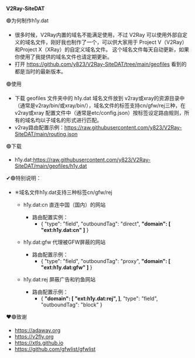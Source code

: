 <b>V2Ray-SiteDAT</b>

🟢为何制作h1y.dat

- 很多时候，V2Ray内置的域名不能满足使用，不过 V2Ray 可以使用外部自定义的域名文件，刚好我也制作了一个，可以供大家用于 Project V（V2Ray）和Project X（XRay）的自定义域名文件。
这个域名文件每天自动更新，如果你使用了我提供的域名文件也请定期更新。
- 打开 https://github.com/y823/V2Ray-SiteDAT/tree/main/geofiles 看到的都是当时的最新版本。

🟢使用

- 下载 geofiles 文件夹中的 h1y.dat 域名文件放到 v2ray或xray的资源目录中（通常是v2ray/bin/或xray/bin/），域名文件的标签支持cn/gfw/rej三种，在 v2ray或xray 配置文件中（通常是etc/config.json）按标签设定路由规则，所有的域名均以子域名的形式进行匹配。
- v2ray路由配置示例：https://raw.githubusercontent.com/y823/V2Ray-SiteDAT/main/routing.json

🟢下载
- h1y.dat:https://raw.githubusercontent.com/y823/V2Ray-SiteDAT/main/geofiles/h1y.dat

✔🟢特别说明：

- ✳域名文件h1y.dat支持三种标签cn/gfw/rej
  - h1y.dat:cn 直连中国（国内）的网站
    - 路由配置实例：
      - {
          "type": "field",
          "outboundTag": "direct",
          <b>"domain": [
            "ext:h1y.dat:cn"
          ]</b>
        }
  - h1y.dat:gfw 代理被GFW屏蔽的网站
    - 路由配置示例：
      - {
          "type": "field",
          "outboundTag": "proxy",
          <b>"domain": [
            "ext:h1y.dat:gfw"
          ]</b>
        }
      
  - h1y.dat:rej 屏蔽广告和钓鱼网站
    - 路由配置示例：
      - {
          <b>"domain": [
            "ext:h1y.dat:rej",
          ]</b>,
          "type": "field",
          "outboundTag": "block"
        }

❤🟢致谢
- https://adaway.org
- https://v2fly.org
- https://xtls.github.io
- https://github.com/gfwlist/gfwlist

